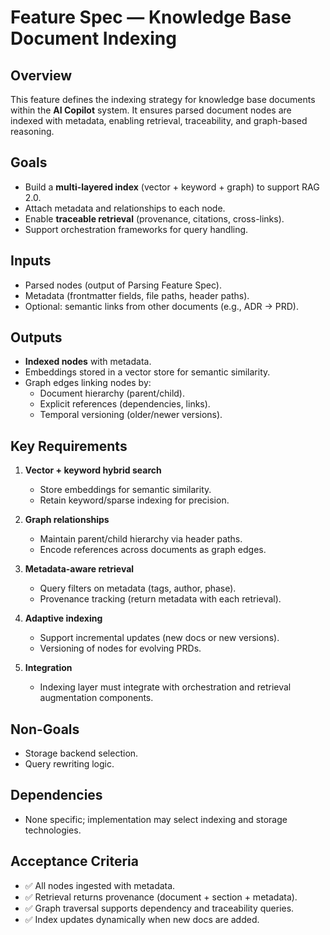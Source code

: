 # Feature Spec — Knowledge Base Document Indexing

## Overview
This feature defines the indexing strategy for knowledge base documents within the **AI Copilot** system. It ensures parsed document nodes are indexed with metadata, enabling retrieval, traceability, and graph-based reasoning.

## Goals
- Build a **multi-layered index** (vector + keyword + graph) to support RAG 2.0.
- Attach metadata and relationships to each node.
- Enable **traceable retrieval** (provenance, citations, cross-links).
- Support orchestration frameworks for query handling.

## Inputs
- Parsed nodes (output of Parsing Feature Spec).
- Metadata (frontmatter fields, file paths, header paths).
- Optional: semantic links from other documents (e.g., ADR → PRD).

## Outputs
- **Indexed nodes** with metadata.
- Embeddings stored in a vector store for semantic similarity.
- Graph edges linking nodes by:
  - Document hierarchy (parent/child).
  - Explicit references (dependencies, links).
  - Temporal versioning (older/newer versions).

## Key Requirements
1. **Vector + keyword hybrid search**
   - Store embeddings for semantic similarity.
   - Retain keyword/sparse indexing for precision.

2. **Graph relationships**
   - Maintain parent/child hierarchy via header paths.
   - Encode references across documents as graph edges.

3. **Metadata-aware retrieval**
   - Query filters on metadata (tags, author, phase).
   - Provenance tracking (return metadata with each retrieval).

4. **Adaptive indexing**
   - Support incremental updates (new docs or new versions).
   - Versioning of nodes for evolving PRDs.

5. **Integration**
   - Indexing layer must integrate with orchestration and retrieval augmentation components.

## Non-Goals
- Storage backend selection.
- Query rewriting logic.

## Dependencies
- None specific; implementation may select indexing and storage technologies.

## Acceptance Criteria
- ✅ All nodes ingested with metadata.
- ✅ Retrieval returns provenance (document + section + metadata).
- ✅ Graph traversal supports dependency and traceability queries.
- ✅ Index updates dynamically when new docs are added.
